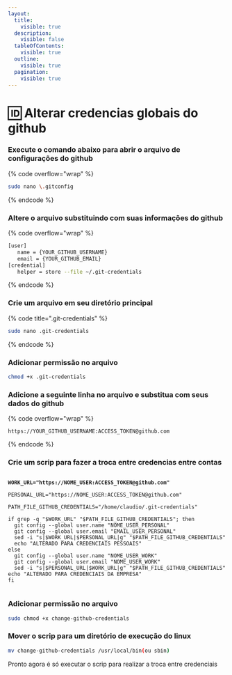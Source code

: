 ```yaml
---
layout:
  title:
    visible: true
  description:
    visible: false
  tableOfContents:
    visible: true
  outline:
    visible: true
  pagination:
    visible: true
---
```


# 🆔 Alterar credencias globais do github

### Execute o comando abaixo para abrir o arquivo de configurações do github

{% code overflow="wrap" %}
```sh
sudo nano \.gitconfig
```
{% endcode %}

### Altere o arquivo substituindo com suas informações do github

{% code overflow="wrap" %}
```sh
[user]
   name = {YOUR_GITHUB_USERNAME}
   email = {YOUR_GITHUB_EMAIL}
[credential]
   helper = store --file ~/.git-credentials
```
{% endcode %}

### Crie um arquivo em seu diretório principal

{% code title=".git-credentials" %}
```bash
sudo nano .git-credentials
```
{% endcode %}

### Adicionar permissão no arquivo

```bash
chmod +x .git-credentials
```

### Adicione a seguinte linha no arquivo e substitua com seus dados do github

{% code overflow="wrap" %}
```plsql
https://YOUR_GITHUB_USERNAME:ACCESS_TOKEN@github.com
```
{% endcode %}

### Crie um scrip para fazer a troca entre credencias entre contas

<pre class="language-bash" data-title="change-github-credentials" data-overflow="wrap"><code class="lang-bash"><strong>
</strong><strong>WORK_URL="https://NOME_USER:ACCESS_TOKEN@github.com"
</strong>
PERSONAL_URL="https://NOME_USER:ACCESS_TOKEN@github.com"

PATH_FILE_GITHUB_CREDENTIALS="/home/claudio/.git-credentials"

if grep -q "$WORK_URL" "$PATH_FILE_GITHUB_CREDENTIALS"; then
  git config --global user.name "NOME_USER_PERSONAL"
  git config --global user.email "EMAIL_USER_PERSONAL"
  sed -i "s|$WORK_URL|$PERSONAL_URL|g" "$PATH_FILE_GITHUB_CREDENTIALS"
  echo "ALTERADO PARA CREDENCIAIS PESSOAIS"
else
  git config --global user.name "NOME_USER_WORK"
  git config --global user.email "NOME_USER_WORK"
  sed -i "s|$PERSONAL_URL|$WORK_URL|g" "$PATH_FILE_GITHUB_CREDENTIALS"
echo "ALTERADO PARA CREDENCIAIS DA EMPRESA"
fi

</code></pre>

### Adicionar permissão no arquivo

```bash
sudo chmod +x change-github-credentials
```

### Mover o scrip para um diretório de execução do linux

```bash
mv change-github-credentials /usr/local/bin(ou sbin)
```

Pronto agora é só executar o scrip para realizar a troca entre credenciais
